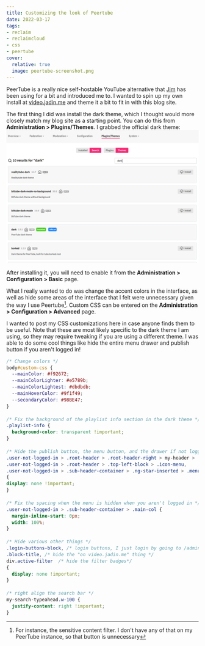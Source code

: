 ```yaml
---
title: Customizing the look of Peertube
date: 2022-03-17
tags:
- reclaim
- reclaimcloud
- css
- peertube
cover:
  relative: true
  image: peertube-screenshot.png
---
```


PeerTube is a really nice self-hostable YouTube alternative that [Jim](https://bavatuesdays.com) has been using for a bit and introduced me to. I wanted to spin up my own install at [video.jadin.me](https://video.jadin.me) and theme it a bit to fit in with this blog site. 

The first thing I did was install the dark theme, which I thought would more closely match my blog site as a starting point. You can do this from **Administration > Plugins/Themes**. I grabbed the official dark theme:
![screenshot of themes in the peertube admin interface](peertubethemes.png)

After installing it, you will need to enable it from the **Administration > Configuration > Basic** page. 

What I really wanted to do was change the accent colors in the interface, as well as hide some areas of the interface that I felt were unnecessary given the way I use Peertube[^1]. Custom CSS can be entered on the **Administration > Configuration > Advanced** page.

I wanted to post my CSS customizations here in case anyone finds them to be useful. Note that these are most likely  specific to the dark theme I am using, so they may require tweaking if you are using a different theme. I was able to do some cool things like hide the entire menu drawer and publish button if you aren't logged in!

```css
/* Change colors */
body#custom-css {
  --mainColor: #f92672;
  --mainColorLighter: #e5789b;
  --mainColorLightest: #dbdbdb;
  --mainHoverColor: #9f1f49;
  --secondaryColor: #98BE47;
}

/* Fix the background of the playlist info section in the dark theme */
.playlist-info {
  background-color: transparent !important;
}

/* Hide the publish button, the menu button, and the drawer if not logged in */
.user-not-logged-in > .root-header > .root-header-right > my-header > .publish-button,
.user-not-logged-in > .root-header > .top-left-block > .icon-menu,
.user-not-logged-in > .sub-header-container > .ng-star-inserted > .menu-wrapper
{
display: none !important;
}

/* Fix the spacing when the menu is hidden when you aren't logged in */
.user-not-logged-in > .sub-header-container > .main-col {
  margin-inline-start: 0px;
  width: 100%;
}

/* Hide various other things */
.login-buttons-block, /* login buttons, I just login by going to /admin */
.block-title, /* hide the "on video.jadin.me" thing */
div.active-filter  /* hide the filter badges*/
{
  display: none !important;
}

/* right align the search bar */
my-search-typeahead.w-100 {
  justify-content: right !important;
}
```

[^1]: For instance, the sensitive content filter. I don't have any of that on my PeerTube instance, so that button is unnecessary